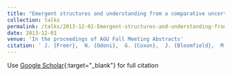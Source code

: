 ```yaml
---
title: "Emergent structures and understanding from a comparative uncertainty analysis of the FUSE rainfall-runoff modelling platform for &amp;gt;1,100 catchments"
collection: talks
permalink: /talks/2013-12-01-Emergent-structures-and-understanding-from-a-comparative-uncertainty-analysis-of-the-FUSE-rainfall-runoff-modelling-platform-for-gt1100-catchments
date: 2013-12-01
venue: 'In the proceedings of AGU Fall Meeting Abstracts'
citation: ' J. {Freer},  N. {Odoni},  G. {Coxon},  J. {Bloomfield},  M. {Clark},  S. {Greene},  P. {Johnes},  C. {Macleod},  S. {Reaney}, &quot;Emergent structures and understanding from a comparative uncertainty analysis of the FUSE rainfall-runoff modelling platform for &amp;amp;gt;1,100 catchments.&quot; In the proceedings of AGU Fall Meeting Abstracts, 2013.'
---
```

Use [Google Scholar](https://scholar.google.com/scholar?q=Emergent+structures+and+understanding+from+a+comparative+uncertainty+analysis+of+the+FUSE+rainfall+runoff+modelling+platform+for+&amp;gt;1,100+catchments){:target="_blank"} for full citation